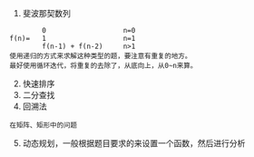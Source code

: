 1. 斐波那契数列

```
		0					n=0
f(n)=	1 					n=1
		f(n-1) + f(n-2)		n>1
使用递归的方式来求解这种类型的题，要注意有重复的地方。
最好使用循环迭代，将重复的去除了，从底向上，从0~n来算。
```

2. 快速排序
3. 二分查找
4. 回溯法

```
在矩阵、矩形中的问题
```

5. 动态规划，一般根据题目要求的来设置一个函数，然后进行分析